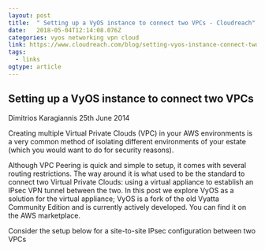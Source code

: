 ```yaml
---
layout: post 
title:  " Setting up a VyOS instance to connect two VPCs - Cloudreach" 
date:   2018-05-04T12:14:08.076Z 
categories: vyos networking vpn cloud
link: https://www.cloudreach.com/blog/setting-vyos-instance-connect-two-vpcs/ 
tags:
  - links
ogtype: article 
---
```


## Setting up a VyOS instance to connect two VPCs
 Dimitrios Karagiannis  25th June 2014

Creating multiple Virtual Private Clouds (VPC) in your AWS environments is a very common method of isolating different environments of your estate (which you would want to do for security reasons).


Although VPC Peering is quick and simple to setup, it comes with several routing restrictions. The way around it is what used to be the standard to connect two Virtual Private Clouds: using a virtual appliance to establish an IPsec VPN tunnel between the two. In this post we explore VyOS as a solution for the virtual appliance; VyOS is a fork of the old Vyatta Community Edition and is currently actively developed. You can find it on the AWS marketplace.

Consider the setup below for a site-to-site IPsec configuration between two VPCs